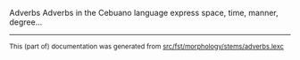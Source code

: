 Adverbs
Adverbs in the Cebuano language express space, time, manner, degree...

* * *

<small>This (part of) documentation was generated from [src/fst/morphology/stems/adverbs.lexc](https://github.com/giellalt/lang-ceb/blob/main/src/fst/morphology/stems/adverbs.lexc)</small>
